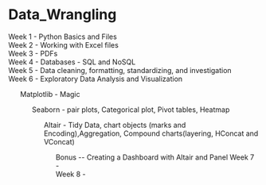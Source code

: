 # Data_Wrangling
Week 1 - Python Basics and Files <br>
Week 2 - Working with Excel files <br>
Week 3 - PDFs <br>
Week 4 - Databases - SQL and NoSQL<br>
Week 5 - Data cleaning, formatting, standardizing, and investigation<br>
Week 6 - Exploratory Data Analysis and Visualization<br>
<ul> Matplotlib - Magic
<ul> Seaborn - pair plots, Categorical plot, Pivot tables, Heatmap
<ul>  Altair - Tidy Data, chart objects (marks and Encoding),Aggregation, Compound charts(layering, HConcat and VConcat)	
<ul>  Bonus -- Creating a Dashboard with Altair and Panel
Week 7 - <br>
Week 8 - <br>

